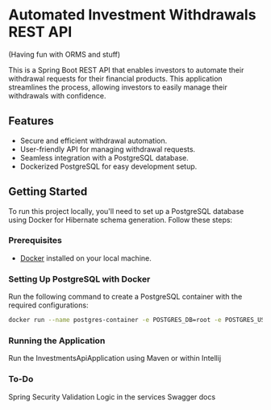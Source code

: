 # Automated Investment Withdrawals REST API
(Having fun with ORMS and stuff)

This is a Spring Boot REST API that enables investors to automate their withdrawal requests for their financial products. This application streamlines the process, allowing investors to easily manage their withdrawals with confidence.

## Features

- Secure and efficient withdrawal automation.
- User-friendly API for managing withdrawal requests.
- Seamless integration with a PostgreSQL database.
- Dockerized PostgreSQL for easy development setup.

## Getting Started

To run this project locally, you'll need to set up a PostgreSQL database using Docker for Hibernate schema generation. Follow these steps:

### Prerequisites

- [Docker](https://www.docker.com/get-started) installed on your local machine.

### Setting Up PostgreSQL with Docker

Run the following command to create a PostgreSQL container with the required configurations:

```bash
docker run --name postgres-container -e POSTGRES_DB=root -e POSTGRES_USER=root -e POSTGRES_PASSWORD=root -p 5432:5432 -d postgres
```

### Running the Application

Run the InvestmentsApiApplication using Maven or within Intellij

### To-Do

Spring Security
Validation
Logic in the services
Swagger docs


